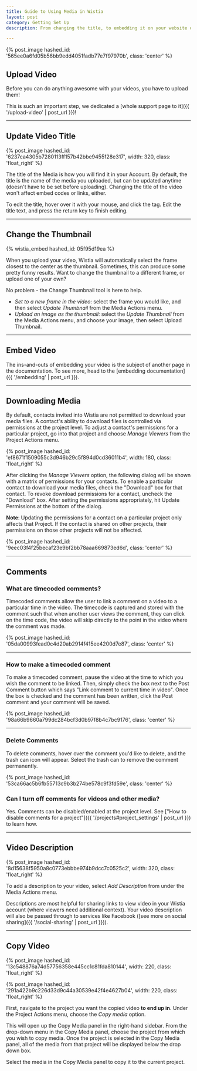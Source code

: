 ```yaml
---
title: Guide to Using Media in Wistia
layout: post
category: Getting Set Up
description: From changing the title, to embedding it on your website or blog, learn all the functionality for uploaded media here.

---
```


{% post_image hashed_id: '565ee0a6fd05b56bb9edd4051fadb77e7f97970b', class: 'center' %}

## Upload Video

Before you can do anything awesome with your videos, you have to upload them! 

This is such an important step, we dedicated a [whole support page to it]({{ '/upload-video' | post_url }})!

---

## Update Video Title

{% post_image hashed_id: '6237ca4305b7280113ff157b42bbe9455f28e317', width: 320, class: 'float_right' %}

The title of the Media is how you will find it in your Account.  By default, the title is the name of the media you uploaded, but can be updated anytime (doesn't have to be set before uploading). Changing the title of the video won't affect embed codes or links, either.

To edit the title, hover over it with your mouse, and click the <span class="edit_tag"></span> tag. Edit the title text, and press the <span class="code">return</span> key to finish editing.

---

## Change the Thumbnail

{% wistia_embed hashed_id: 05f95d19ea %}

When you upload your video, Wistia will automatically select the frame closest to the center as the thumbnail. Sometimes, this can produce some pretty funny results. Want to change the thumbnail to a different frame, or upload one of your own?

No problem - the Change Thumbnail tool is here to help. 

  * *Set to a new frame in the video*: select the frame you would like, and then select *Update Thumbnail* from the <span class="action_menu">Media Actions</span> menu.
  * *Upload an image as the thumbnail*: select the *Update Thumbnail* from the <span class="action_menu">Media Actions</span> menu, and choose your image, then select Upload Thumbnail.


---


## Embed Video

The ins-and-outs of embedding your video is the subject of another page in the documentation. To see more, head to the [embedding documentation]({{ '/embedding' | post_url }}).

---

## Downloading Media 

By default, contacts invited into Wistia are not permitted to download your media files.  A contact's ability to download files is controlled via permissions at the project level.  To adjust a contact's permissions for a particular project, go into that project and choose *Manage Viewers* from the <span class="action_menu">Project Actions</span> menu.

{% post_image hashed_id: 'ef8671f1509055c3d946b29c5f894d0cd36011b4', width: 180, class: 'float_right' %}

After clicking the *Manage Viewers* option, the following dialog will be shown with a matrix of permissions for your contacts.  To enable a particular contact to download your media files, check the "Download" box for that contact.  To revoke download permissions for a contact, uncheck the "Download" box.  After setting the permissions appropriately, hit <span class="faux_button">Update Permissions</span> at the bottom of the dialog.

<div class="clear"></div>

**Note**: Updating the permissions for a contact on a particular project only affects that Project.  If the contact is shared on other projects, their permissions on those other projects will not be affected.

{% post_image hashed_id: '9eec03f4f25becaf23e9bf2bb78aaa669873ed6d', class: 'center' %}

---

## Comments

### What are timecoded comments?

Timecoded comments allow the user to link a comment on a video to a particular time in the video.  The timecode is captured and stored with the comment such that when another user views the comment, they can click on the time code, the video will skip directly to the point in the video where the comment was made.

{% post_image hashed_id: '05da00993fead0c4d20ab2914f415ee4200d7e87', class: 'center' %}

---

### How to make a timecoded comment

To make a timecoded comment, pause the video at the time to which you wish the comment to be linked.  Then, simply check the box next to the Post Comment button which says "Link comment to current time in video".  Once the box is checked and the comment has been written, click the <span class="faux_button">Post comment</span> and your comment will be saved.

{% post_image hashed_id: '98a66b9660a799dc284bcf3d0b97f8b4c7bc9176', class: 'center' %}

---

### Delete Comments

To delete comments, hover over the comment you'd like to delete, and the trash can icon will appear. Select the trash can to remove the comment permanently.

{% post_image hashed_id: '53ca66ac5b6fb55713c9b3b274be578c9f3fd59e', class: 'center' %}

### Can I turn off comments for videos and other media?

Yes. Comments can be disabled/enabled at the project level.  See ["How to disable comments for a project"]({{ '/projects#project_settings' | post_url }}) to learn how.

---

## Video Description

{% post_image hashed_id: '8d15638f5950a8c0773ebbbe974b9dcc7c0525c2', width: 320, class: 'float_right' %}

To add a description to your video, select *Add Description* from under the <span class="action_menu">Media Actions</span> menu.

Descriptions are most helpful for sharing links to view video in your Wistia account (where viewers need additional context). Your video description will also be passed through to services like Facebook ([see more on social sharing]({{ '/social-sharing' | post_url }})). 

---

## Copy Video

{% post_image hashed_id: '13c548876a74d57756358e445cc1c81fda810144', width: 220, class: 'float_right' %}

{% post_image hashed_id: '291a422b9c226d33d9c44a30539e42f4e4627b04', width: 220, class: 'float_right' %}

First, navigate to the project you want the copied video **to end up in**.  Under the <span class="action_menu">Project Actions</span> menu, choose the *Copy media* option.

This will open up the Copy Media panel in the right-hand sidebar.  From the drop-down menu in the Copy Media panel, choose the project from which you wish to copy media.  Once the project is selected in the Copy Media panel, all of the media from that project will be displayed below the drop down box.

Select the media in the Copy Media panel to copy it to the current project.

